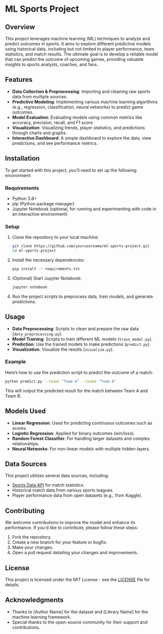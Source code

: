 
# ML Sports Project

## Overview

This project leverages machine learning (ML) techniques to analyze and predict outcomes in sports. It aims to explore different predictive models using historical data, including but not limited to player performance, team statistics, and match results. The ultimate goal is to develop a reliable model that can predict the outcome of upcoming games, providing valuable insights to sports analysts, coaches, and fans.

## Features

- **Data Collection & Preprocessing**: Importing and cleaning raw sports data from multiple sources.
- **Predictive Modeling**: Implementing various machine learning algorithms (e.g., regression, classification, neural networks) to predict game outcomes.
- **Model Evaluation**: Evaluating models using common metrics like accuracy, precision, recall, and F1 score.
- **Visualization**: Visualizing trends, player statistics, and predictions through charts and graphs.
- **Interactive Dashboard**: A simple dashboard to explore the data, view predictions, and see performance metrics.

## Installation

To get started with this project, you'll need to set up the following environment:

### Requirements

- Python 3.8+
- pip (Python package manager)
- Jupyter Notebook (optional, for running and experimenting with code in an interactive environment)

### Setup

1. Clone the repository to your local machine:

   ```bash
   git clone https://github.com/yourusername/ml-sports-project.git
   cd ml-sports-project
   ```

2. Install the necessary dependencies:

   ```bash
   pip install -r requirements.txt
   ```

3. (Optional) Start Jupyter Notebook:

   ```bash
   jupyter notebook
   ```

4. Run the project scripts to preprocess data, train models, and generate predictions.

## Usage

- **Data Preprocessing**: Scripts to clean and prepare the raw data (`data_preprocessing.py`).
- **Model Training**: Scripts to train different ML models (`train_model.py`).
- **Prediction**: Use the trained models to make predictions (`predict.py`).
- **Visualization**: Visualize the results (`visualize.py`).

### Example

Here’s how to use the prediction script to predict the outcome of a match:

```bash
python predict.py --team1 "Team A" --team2 "Team B"
```

This will output the predicted result for the match between Team A and Team B.

## Models Used

- **Linear Regression**: Used for predicting continuous outcomes such as scores.
- **Logistic Regression**: Applied for binary outcomes (win/loss).
- **Random Forest Classifier**: For handling larger datasets and complex relationships.
- **Neural Networks**: For non-linear models with multiple hidden layers.

## Data Sources

This project utilizes several data sources, including:

- [Sports Data API](https://www.example.com/api) for match statistics.
- Historical match data from various sports leagues.
- Player performance data from open datasets (e.g., from Kaggle).

## Contributing

We welcome contributions to improve the model and enhance its performance. If you'd like to contribute, please follow these steps:

1. Fork the repository.
2. Create a new branch for your feature or bugfix.
3. Make your changes.
4. Open a pull request detailing your changes and improvements.

## License

This project is licensed under the MIT License - see the [LICENSE](LICENSE) file for details.

## Acknowledgments

- Thanks to [Author Name] for the dataset and [Library Name] for the machine learning framework.
- Special thanks to the open-source community for their support and contributions.
```

